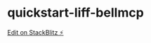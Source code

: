 # quickstart-liff-bellmcp

[Edit on StackBlitz ⚡️](https://stackblitz.com/edit/quickstart-liff-bellmcp)